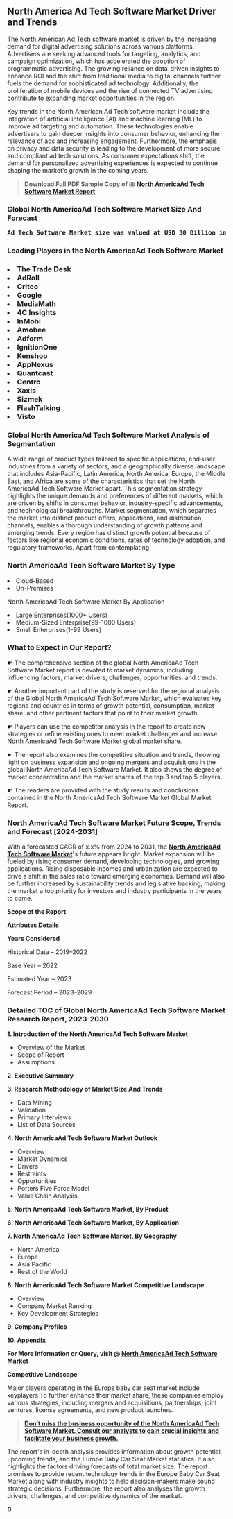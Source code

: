 <p><h2>North America Ad Tech Software Market Driver and Trends</h2><p>The North American Ad Tech software market is driven by the increasing demand for digital advertising solutions across various platforms. Advertisers are seeking advanced tools for targeting, analytics, and campaign optimization, which has accelerated the adoption of programmatic advertising. The growing reliance on data-driven insights to enhance ROI and the shift from traditional media to digital channels further fuels the demand for sophisticated ad technology. Additionally, the proliferation of mobile devices and the rise of connected TV advertising contribute to expanding market opportunities in the region.</p><p>Key trends in the North American Ad Tech software market include the integration of artificial intelligence (AI) and machine learning (ML) to improve ad targeting and automation. These technologies enable advertisers to gain deeper insights into consumer behavior, enhancing the relevance of ads and increasing engagement. Furthermore, the emphasis on privacy and data security is leading to the development of more secure and compliant ad tech solutions. As consumer expectations shift, the demand for personalized advertising experiences is expected to continue shaping the market's growth in the coming years.</p></p><blockquote id="" class=""><strong>Download Full PDF Sample Copy of @&nbsp;<a href="https://www.verifiedmarketreports.com/download-sample/?rid=867352&utm_source=GitHub-Jan&utm_medium=258" target="_blank">North AmericaAd Tech Software Market Report</a>&nbsp;&nbsp;</strong></blockquote><h3 id="" class=""><strong>Global&nbsp;North AmericaAd Tech Software Market Size And Forecast</strong></h3><pre class="reader-text-block__code-block"><strong>Ad Tech Software Market size was valued at USD 30 Billion in 2022 and is projected to reach USD 55 Billion by 2030, growing at a CAGR of 8.5% from 2024 to 2030.</strong></pre><h3 id="" class="">Leading Players in the&nbsp;North AmericaAd Tech Software Market</h3><h3 class=""></Li><Li>The Trade Desk</Li><Li> AdRoll</Li><Li> Criteo</Li><Li> Google</Li><Li> MediaMath</Li><Li> 4C Insights</Li><Li> InMobi</Li><Li> Amobee</Li><Li> Adform</Li><Li> IgnitionOne</Li><Li> Kenshoo</Li><Li> AppNexus</Li><Li> Quantcast</Li><Li> Centro</Li><Li> Xaxis</Li><Li> Sizmek</Li><Li> FlashTalking</Li><Li> Visto</h3><h3 id="" class="">Global&nbsp;North AmericaAd Tech Software Market Analysis of Segmentation</h3><p id="" class="">A wide range of product types tailored to specific applications, end-user industries from a variety of sectors, and a geographically diverse landscape that includes Asia-Pacific, Latin America, North America, Europe, the Middle East, and Africa are some of the characteristics that set the North AmericaAd Tech Software Market apart. This segmentation strategy highlights the unique demands and preferences of different markets, which are driven by shifts in consumer behavior, industry-specific advancements, and technological breakthroughs. Market segmentation, which separates the market into distinct product offers, applications, and distribution channels, enables a thorough understanding of growth patterns and emerging trends. Every region has distinct growth potential because of factors like regional economic conditions, rates of technology adoption, and regulatory frameworks. Apart from contemplating</p><h3 id="" class="">North AmericaAd Tech Software Market&nbsp;By Type</h3><p></Li><Li>Cloud-Based</Li><Li> On-Premises</p><div class="" data-test-id=""><p>North AmericaAd Tech Software Market&nbsp;By Application</p></div><p class=""></Li><Li>Large Enterprises(1000+ Users)</Li><Li> Medium-Sized Enterprise(99-1000 Users)</Li><Li> Small Enterprises(1-99 Users)</p><div class="" data-test-id=""><h3><span class="">What to Expect in Our Report?</span></h3></div><div class="" data-test-id=""><p><span class="">☛ The comprehensive section of the global North AmericaAd Tech Software Market report is devoted to market dynamics, including influencing factors, market drivers, challenges, opportunities, and trends.</span></p></div><div class="" data-test-id=""><p><span class="">☛ Another important part of the study is reserved for the regional analysis of the Global North AmericaAd Tech Software Market, which evaluates key regions and countries in terms of growth potential, consumption, market share, and other pertinent factors that point to their market growth.</span></p></div><div class="" data-test-id=""><p><span class="">☛ Players can use the competitor analysis in the report to create new strategies or refine existing ones to meet market challenges and increase North AmericaAd Tech Software Market global market share.</span></p></div><div class="" data-test-id=""><p><span class="">☛ The report also examines the competitive situation and trends, throwing light on business expansion and ongoing mergers and acquisitions in the global North AmericaAd Tech Software Market. It also shows the degree of market concentration and the market shares of the top 3 and top 5 players.</span></p></div><div class="" data-test-id=""><p><span class="">☛ The readers are provided with the study results and conclusions contained in the North AmericaAd Tech Software Market Global Market Report.</span></p></div><div class="" data-test-id=""><h3><span class="">North AmericaAd Tech Software Market Future Scope, Trends and Forecast [2024-2031]</span></h3></div><div class="" data-test-id=""><p><span class="">With a forecasted CAGR of x.x% from 2024 to 2031, the <strong><a href="https://www.verifiedmarketreports.com/download-sample/?rid=867352&utm_source=GitHub-Jan&utm_medium=258" target="_blank">North AmericaAd Tech Software Market</a>'</strong>s future appears bright. Market expansion will be fueled by rising consumer demand, developing technologies, and growing applications. Rising disposable incomes and urbanization are expected to drive a shift in the sales ratio toward emerging economies. Demand will also be further increased by sustainability trends and legislative backing, making the market a top priority for investors and industry participants in the years to come.</span></p><p id="ember66" class="ember-view reader-text-block__paragraph"><strong>Scope of the Report</strong></p><p id="ember67" class="ember-view reader-text-block__paragraph"><strong>Attributes Details</strong></p><p id="ember68" class="ember-view reader-text-block__paragraph"><strong>Years Considered</strong></p><p id="ember69" class="ember-view reader-text-block__paragraph">Historical Data &ndash; 2019&ndash;2022</p><p id="ember70" class="ember-view reader-text-block__paragraph">Base Year &ndash; 2022</p><p id="ember71" class="ember-view reader-text-block__paragraph">Estimated Year &ndash; 2023</p><p id="ember72" class="ember-view reader-text-block__paragraph">Forecast Period &ndash; 2023&ndash;2029</p></div><h3 id="" class="">Detailed TOC of Global North AmericaAd Tech Software Market Research Report, 2023-2030</h3><p id="" class=""><strong>1. Introduction of the North AmericaAd Tech Software Market</strong></p><ul><li>Overview of the Market</li><li>Scope of Report</li><li>Assumptions</li></ul><p id="" class=""><strong>2. Executive Summary</strong></p><p id="" class=""><strong>3. Research Methodology of Market Size And Trends</strong></p><ul><li>Data Mining</li><li>Validation</li><li>Primary Interviews</li><li>List of Data Sources</li></ul><p id="" class=""><strong>4. North AmericaAd Tech Software Market Outlook</strong></p><ul><li>Overview</li><li>Market Dynamics</li><li>Drivers</li><li>Restraints</li><li>Opportunities</li><li>Porters Five Force Model</li><li>Value Chain Analysis</li></ul><p id="" class=""><strong>5. North AmericaAd Tech Software Market, By Product</strong></p><p id="" class=""><strong>6. North AmericaAd Tech Software Market, By Application</strong></p><p id="" class=""><strong>7. North AmericaAd Tech Software Market, By Geography</strong></p><ul><li>North America</li><li>Europe</li><li>Asia Pacific</li><li>Rest of the World</li></ul><p id="" class=""><strong>8. North AmericaAd Tech Software Market Competitive Landscape</strong></p><ul><li>Overview</li><li>Company Market Ranking</li><li>Key Development Strategies</li></ul><p id="" class=""><strong>9. Company Profiles</strong></p><p id="" class=""><strong>10. Appendix</strong></p><p><strong>For More Information or Query, visit&nbsp;@ <a href="https://www.verifiedmarketreports.com/product/ad-tech-software-market/" target="_blank">North AmericaAd Tech Software Market</a></strong></p><p id="ember61" class="ember-view reader-text-block__paragraph"><strong>Competitive Landscape</strong></p><p id="ember62" class="ember-view reader-text-block__paragraph">Major players operating in the Europe baby car seat market include keyplayers To further enhance their market share, these companies employ various strategies, including mergers and acquisitions, partnerships, joint ventures, license agreements, and new product launches.</p><blockquote id="ember63" class="ember-view reader-text-block__blockquote"><strong><a href="https://www.verifiedmarketreports.com/download-sample/?rid=867352&utm_source=GitHub-Jan&utm_medium=258" target="_blank">Don&rsquo;t miss the business opportunity of the North AmericaAd Tech Software Market. Consult our analysts to gain crucial insights and facilitate your business growth.</a></strong></blockquote><p id="ember64" class="ember-view reader-text-block__paragraph">The report's in-depth analysis provides information about growth potential, upcoming trends, and the Europe Baby Car Seat Market statistics. It also highlights the factors driving forecasts of total market size. The report promises to provide recent technology trends in the Europe Baby Car Seat Market along with industry insights to help decision-makers make sound strategic decisions. Furthermore, the report also analyses the growth drivers, challenges, and competitive dynamics of the market.</p><p class="ember-view reader-text-block__paragraph"><strong>0</strong></p>
